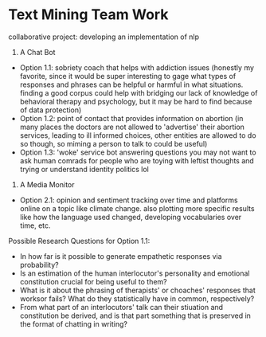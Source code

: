# Text Mining Team Work
 collaborative project: developing an implementation of nlp
 
1. A Chat Bot
 - Option 1.1: sobriety coach that helps with addiction issues (honestly my favorite, since it would be super interesting to gage what types of responses and phrases can be helpful or harmful in what situations. finding a good corpus could help with bridging our lack of knowledge of behavioral therapy and psychology, but it may be hard to find because of data protection)
 - Option 1.2: point of contact that provides information on abortion (in many places the doctors are not allowed to 'advertise' their abortion services, leading to ill informed choices, other entities are allowed to do so though, so miming a person to talk to could be useful)
 - Option 1.3: 'woke' service bot answering questions you may not want to ask human comrads for people who are toying with leftist thoughts and trying or understand identity politics lol

1. A Media Monitor
- Option 2.1: opinion and sentiment tracking over time and platforms online on a topic like climate change. also plotting more specific results like how the language used changed, developing vocabularies over time, etc.

Possible Research Questions for Option 1.1: 
- In how far is it possible to generate empathetic responses via probability? 
- Is an estimation of the human interlocutor's personality and emotional constitution crucial for being useful to them? 
- What is it about the phrasing of therapists' or choaches' responses that worksor fails? What do they statistically have in common, respectively? 
- From what part of an interlocutors' talk can their stiuation and constitution be derived, and is that part something that is preserved in the format of chatting in writing? 
